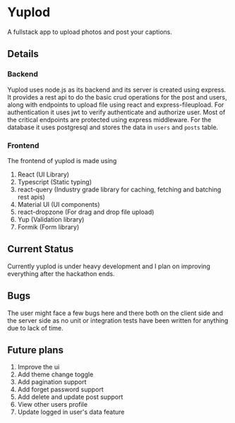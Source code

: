 # Yuplod

A fullstack app to upload photos and post your captions.

## Details

### Backend

Yuplod uses node.js as its backend and its server is created using express. It provides a rest api to do the basic crud operations for the post and users, along with endpoints to upload file using react and express-fileupload. For authentication it uses jwt to verify authenticate and authorize user. Most of the critical endpoints are protected using express middleware. For the database it uses postgresql and stores the data in `users` and `posts` table.

### Frontend

The frontend of yuplod is made using

1. React (UI Library)
2. Typescript (Static typing)
3. react-query (Industry grade library for caching, fetching and batching rest apis)
4. Material UI (UI components)
5. react-dropzone (For drag and drop file upload)
6. Yup (Validation library)
7. Formik (Form library)

## Current Status

Currently yuplod is under heavy development and I plan on improving everything after the hackathon ends.

## Bugs

The user might face a few bugs here and there both on the client side and the server side as no unit or integration tests have been written for anything due to lack of time.

## Future plans

1. Improve the ui
2. Add theme change toggle
3. Add pagination support
4. Add forget password support
5. Add delete and update post support
6. View other users profile
7. Update logged in user's data feature
